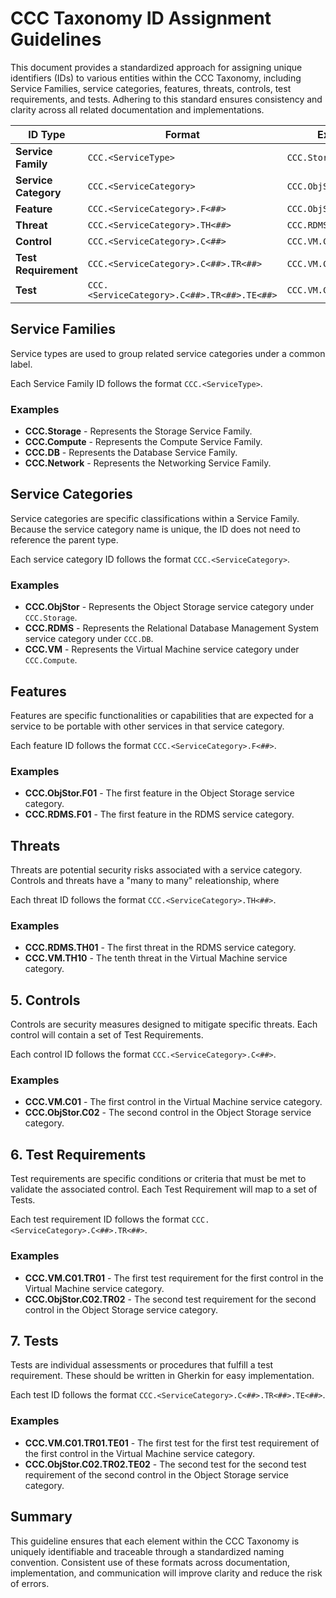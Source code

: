 # CCC Taxonomy ID Assignment Guidelines

This document provides a standardized approach for assigning unique identifiers (IDs) to various entities within the CCC Taxonomy, including Service Families, service categories, features, threats, controls, test requirements, and tests. Adhering to this standard ensures consistency and clarity across all related documentation and implementations.

| **ID Type**          | **Format**                                  | **Example**            |
| -------------------- | ------------------------------------------- | ---------------------- |
| **Service Family**   | `CCC.<ServiceType>`                         | `CCC.Storage`          |
| **Service Category** | `CCC.<ServiceCategory>`                     | `CCC.ObjStor`          |
| **Feature**          | `CCC.<ServiceCategory>.F<##>`               | `CCC.ObjStor.F01`      |
| **Threat**           | `CCC.<ServiceCategory>.TH<##>`              | `CCC.RDMS.TH01`        |
| **Control**          | `CCC.<ServiceCategory>.C<##>`               | `CCC.VM.C01`           |
| **Test Requirement** | `CCC.<ServiceCategory>.C<##>.TR<##>`        | `CCC.VM.C01.TR01`      |
| **Test**             | `CCC.<ServiceCategory>.C<##>.TR<##>.TE<##>` | `CCC.VM.C01.TR01.TE01` |

## Service Families

Service types are used to group related service categories under a common label.

Each Service Family ID follows the format `CCC.<ServiceType>`.

### Examples

- **CCC.Storage** - Represents the Storage Service Family.
- **CCC.Compute** - Represents the Compute Service Family.
- **CCC.DB** - Represents the Database Service Family.
- **CCC.Network** - Represents the Networking Service Family.

## Service Categories

Service categories are specific classifications within a Service Family. Because the service category name is unique, the ID does not need to reference the parent type.

Each service category ID follows the format `CCC.<ServiceCategory>`.

### Examples

- **CCC.ObjStor** - Represents the Object Storage service category under `CCC.Storage`.
- **CCC.RDMS** - Represents the Relational Database Management System service category under `CCC.DB`.
- **CCC.VM** - Represents the Virtual Machine service category under `CCC.Compute`.

## Features

Features are specific functionalities or capabilities that are expected for a service to be portable with other services in that service category.

Each feature ID follows the format `CCC.<ServiceCategory>.F<##>`.

### Examples

- **CCC.ObjStor.F01** - The first feature in the Object Storage service category.
- **CCC.RDMS.F01** - The first feature in the RDMS service category.

## Threats

Threats are potential security risks associated with a service category.
Controls and threats have a "many to many" releationship, where

Each threat ID follows the format `CCC.<ServiceCategory>.TH<##>`.

### Examples

- **CCC.RDMS.TH01** - The first threat in the RDMS service category.
- **CCC.VM.TH10** - The tenth threat in the Virtual Machine service category.

## 5. Controls

Controls are security measures designed to mitigate specific threats.
Each control will contain a set of Test Requirements.

Each control ID follows the format `CCC.<ServiceCategory>.C<##>`.

### Examples

- **CCC.VM.C01** - The first control in the Virtual Machine service category.
- **CCC.ObjStor.C02** - The second control in the Object Storage service category.

## 6. Test Requirements

Test requirements are specific conditions or criteria that must be met to validate the associated control.
Each Test Requirement will map to a set of Tests.

Each test requirement ID follows the format `CCC.<ServiceCategory>.C<##>.TR<##>`.

### Examples

- **CCC.VM.C01.TR01** - The first test requirement for the first control in the Virtual Machine service category.
- **CCC.ObjStor.C02.TR02** - The second test requirement for the second control in the Object Storage service category.

## 7. Tests

Tests are individual assessments or procedures that fulfill a test requirement. These should be written in Gherkin for easy implementation.

Each test ID follows the format `CCC.<ServiceCategory>.C<##>.TR<##>.TE<##>`.

### Examples

- **CCC.VM.C01.TR01.TE01** - The first test for the first test requirement of the first control in the Virtual Machine service category.
- **CCC.ObjStor.C02.TR02.TE02** - The second test for the second test requirement of the second control in the Object Storage service category.

## Summary

This guideline ensures that each element within the CCC Taxonomy is uniquely identifiable and traceable through a standardized naming convention. Consistent use of these formats across documentation, implementation, and communication will improve clarity and reduce the risk of errors.

